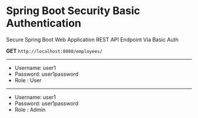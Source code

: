 # Spring Boot Security Basic Authentication

Secure Spring Boot Web Application REST API Endpoint Via Basic Auth

**GET** `http://localhost:8080/employees/`

---

- Username: user1
- Password: user1password
- Role    : User

---

- Username: user1
- Password: user1password
- Role    : Admin
